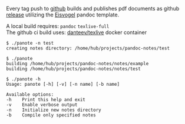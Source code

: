 Every tag push to [github](https://github.com/nothub/pandoc-notes) builds and publishes pdf documents as github [release](https://github.com/nothub/pandoc-notes/releases/latest) utilizing the [Eisvogel](https://github.com/Wandmalfarbe/pandoc-latex-template) pandoc template.

A local build requires: `pandoc` `texlive-full`  
The github ci build uses: [danteev/texlive](https://github.com/dante-ev/docker-texlive) docker container

```
$ ./panote -n test
creating notes directory: /home/hub/projects/pandoc-notes/test

$ ./panote        
building /home/hub/projects/pandoc-notes/notes/example
building /home/hub/projects/pandoc-notes/notes/test

$ ./panote -h
Usage: panote [-h] [-v] [-n name] [-b name]

Available options:
-h    Print this help and exit
-v    Enable verbose output
-n    Initialize new notes directory
-b    Compile only specified notes
```
